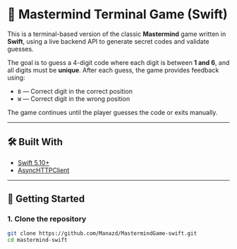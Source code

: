 # 🎯 Mastermind Terminal Game (Swift)

This is a terminal-based version of the classic **Mastermind** game written in **Swift**, using a live backend API to generate secret codes and validate guesses.

The goal is to guess a 4-digit code where each digit is between **1 and 6**, and all digits must be **unique**. After each guess, the game provides feedback using:

- `B` — Correct digit in the correct position
- `W` — Correct digit in the wrong position

The game continues until the player guesses the code or exits manually.

---

## 🛠️ Built With

- [Swift 5.10+](https://swift.org)
- [AsyncHTTPClient](https://github.com/swift-server/async-http-client)

---

## 🚀 Getting Started

### 1. Clone the repository

```bash
git clone https://github.com/Manazd/MastermindGame-swift.git
cd mastermind-swift
